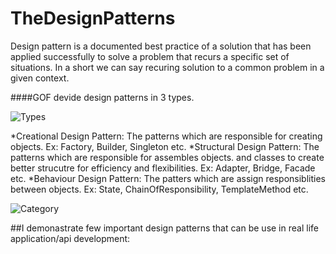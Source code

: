 # TheDesignPatterns

Design pattern is a documented best practice of a solution that has been applied 
successfully to solve a problem that recurs a specific set of situations.
In a short we can say recuring solution to a common problem in a given context.

####GOF devide design patterns in 3 types.

![Types](https://github.com/habibsql/TheDesignPatterns/blob/master/docs/dpt.jpg?raw=true)

*Creational Design Pattern: The patterns which are responsible for creating objects. Ex: Factory, Builder, Singleton etc.
*Structural Design Pattern: The patterns which are responsible for assembles objects.
and classes to create better strucutre for efficiency and flexibilities.  Ex: Adapter, Bridge, Facade etc.
*Behaviour Design Pattern: The patters which are assign responsiblities between objects. Ex: State, 
ChainOfResponsibility, TemplateMethod etc.


![Category](https://github.com/habibsql/TheDesignPatterns/blob/master/docs/dpc.jpg?raw=true)

##I demonastrate few important design patterns that can be use in real life application/api development: